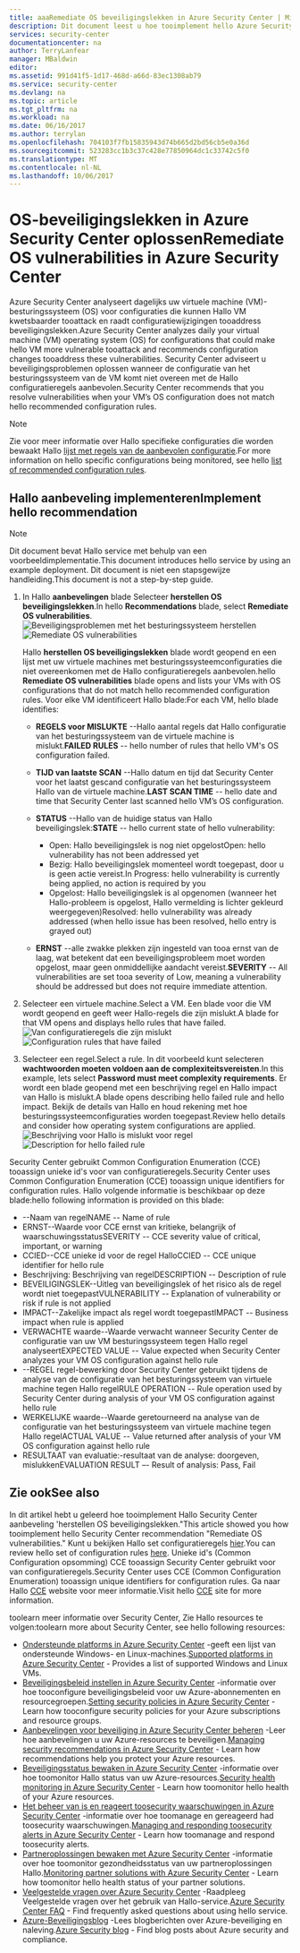 ```yaml
---
title: aaaRemediate OS beveiligingslekken in Azure Security Center | Microsoft Docs
description: Dit document leest u hoe tooimplement hello Azure Security Center aanbeveling ** herstellen OS beveiligingslekken **.
services: security-center
documentationcenter: na
author: TerryLanfear
manager: MBaldwin
editor: 
ms.assetid: 991d41f5-1d17-468d-a66d-83ec1308ab79
ms.service: security-center
ms.devlang: na
ms.topic: article
ms.tgt_pltfrm: na
ms.workload: na
ms.date: 06/16/2017
ms.author: terrylan
ms.openlocfilehash: 704103f7fb15835943d74b665d2bd56cb5e0a36d
ms.sourcegitcommit: 523283cc1b3c37c428e77850964dc1c33742c5f0
ms.translationtype: MT
ms.contentlocale: nl-NL
ms.lasthandoff: 10/06/2017
---
```

# <a name="remediate-os-vulnerabilities-in-azure-security-center"></a><span data-ttu-id="ab915-103">OS-beveiligingslekken in Azure Security Center oplossen</span><span class="sxs-lookup"><span data-stu-id="ab915-103">Remediate OS vulnerabilities in Azure Security Center</span></span>
<span data-ttu-id="ab915-104">Azure Security Center analyseert dagelijks uw virtuele machine (VM)-besturingssysteem (OS) voor configuraties die kunnen Hallo VM kwetsbaarder tooattack en raadt configuratiewijzigingen tooaddress beveiligingslekken.</span><span class="sxs-lookup"><span data-stu-id="ab915-104">Azure Security Center analyzes daily your virtual machine (VM) operating system (OS) for configurations that could make hello VM more vulnerable tooattack and recommends configuration changes tooaddress these vulnerabilities.</span></span> <span data-ttu-id="ab915-105">Security Center adviseert u beveiligingsproblemen oplossen wanneer de configuratie van het besturingssysteem van de VM komt niet overeen met de Hallo configuratieregels aanbevolen.</span><span class="sxs-lookup"><span data-stu-id="ab915-105">Security Center recommends that you resolve vulnerabilities when your VM’s OS configuration does not match hello recommended configuration rules.</span></span>

> [!NOTE]
> <span data-ttu-id="ab915-106">Zie voor meer informatie over Hallo specifieke configuraties die worden bewaakt Hallo [lijst met regels van de aanbevolen configuratie](https://gallery.technet.microsoft.com/Azure-Security-Center-a789e335).</span><span class="sxs-lookup"><span data-stu-id="ab915-106">For more information on hello specific configurations being monitored, see hello [list of recommended configuration rules](https://gallery.technet.microsoft.com/Azure-Security-Center-a789e335).</span></span>
>
>

## <a name="implement-hello-recommendation"></a><span data-ttu-id="ab915-107">Hallo aanbeveling implementeren</span><span class="sxs-lookup"><span data-stu-id="ab915-107">Implement hello recommendation</span></span>

> [!NOTE]
> <span data-ttu-id="ab915-108">Dit document bevat Hallo service met behulp van een voorbeeldimplementatie.</span><span class="sxs-lookup"><span data-stu-id="ab915-108">This document introduces hello service by using an example deployment.</span></span>  <span data-ttu-id="ab915-109">Dit document is niet een stapsgewijze handleiding.</span><span class="sxs-lookup"><span data-stu-id="ab915-109">This document is not a step-by-step guide.</span></span>
>
>

1. <span data-ttu-id="ab915-110">In Hallo **aanbevelingen** blade Selecteer **herstellen OS beveiligingslekken**.</span><span class="sxs-lookup"><span data-stu-id="ab915-110">In hello **Recommendations** blade, select **Remediate OS vulnerabilities**.</span></span>
   <span data-ttu-id="ab915-111">![Beveiligingsproblemen met het besturingssysteem herstellen][1]</span><span class="sxs-lookup"><span data-stu-id="ab915-111">![Remediate OS vulnerabilities][1]</span></span>

    <span data-ttu-id="ab915-112">Hallo **herstellen OS beveiligingslekken** blade wordt geopend en een lijst met uw virtuele machines met besturingssysteemconfiguraties die niet overeenkomen met de Hallo configuratieregels aanbevolen.</span><span class="sxs-lookup"><span data-stu-id="ab915-112">hello **Remediate OS vulnerabilities** blade opens and lists your VMs with OS configurations that do not match hello recommended configuration rules.</span></span>  <span data-ttu-id="ab915-113">Voor elke VM identificeert Hallo blade:</span><span class="sxs-lookup"><span data-stu-id="ab915-113">For each VM, hello blade identifies:</span></span>

   * <span data-ttu-id="ab915-114">**REGELS voor MISLUKTE** --Hallo aantal regels dat Hallo configuratie van het besturingssysteem van de virtuele machine is mislukt.</span><span class="sxs-lookup"><span data-stu-id="ab915-114">**FAILED RULES** -- hello number of rules that hello VM's OS configuration failed.</span></span>
   * <span data-ttu-id="ab915-115">**TIJD van laatste SCAN** --Hallo datum en tijd dat Security Center voor het laatst gescand configuratie van het besturingssysteem Hallo van de virtuele machine.</span><span class="sxs-lookup"><span data-stu-id="ab915-115">**LAST SCAN TIME** -- hello date and time that Security Center last scanned hello VM’s OS configuration.</span></span>
   * <span data-ttu-id="ab915-116">**STATUS** --Hallo van de huidige status van Hallo beveiligingslek:</span><span class="sxs-lookup"><span data-stu-id="ab915-116">**STATE** -- hello current state of hello vulnerability:</span></span>

     * <span data-ttu-id="ab915-117">Open: Hallo beveiligingslek is nog niet opgelost</span><span class="sxs-lookup"><span data-stu-id="ab915-117">Open: hello vulnerability has not been addressed yet</span></span>
     * <span data-ttu-id="ab915-118">Bezig: Hallo beveiligingslek momenteel wordt toegepast, door u is geen actie vereist.</span><span class="sxs-lookup"><span data-stu-id="ab915-118">In Progress: hello vulnerability is currently being applied, no action is required by you</span></span>
     * <span data-ttu-id="ab915-119">Opgelost: Hallo beveiligingslek is al opgenomen (wanneer het Hallo-probleem is opgelost, Hallo vermelding is lichter gekleurd weergegeven)</span><span class="sxs-lookup"><span data-stu-id="ab915-119">Resolved: hello vulnerability was already addressed (when hello issue has been resolved, hello entry is grayed out)</span></span>
   * <span data-ttu-id="ab915-120">**ERNST** --alle zwakke plekken zijn ingesteld van tooa ernst van de laag, wat betekent dat een beveiligingsprobleem moet worden opgelost, maar geen onmiddellijke aandacht vereist.</span><span class="sxs-lookup"><span data-stu-id="ab915-120">**SEVERITY** -- All vulnerabilities are set tooa severity of Low, meaning a vulnerability should be addressed but does not require immediate attention.</span></span>

2. <span data-ttu-id="ab915-121">Selecteer een virtuele machine.</span><span class="sxs-lookup"><span data-stu-id="ab915-121">Select a VM.</span></span> <span data-ttu-id="ab915-122">Een blade voor die VM wordt geopend en geeft weer Hallo-regels die zijn mislukt.</span><span class="sxs-lookup"><span data-stu-id="ab915-122">A blade for that VM opens and displays hello rules that have failed.</span></span>
   <span data-ttu-id="ab915-123">![Van configuratieregels die zijn mislukt][2]</span><span class="sxs-lookup"><span data-stu-id="ab915-123">![Configuration rules that have failed][2]</span></span>

3. <span data-ttu-id="ab915-124">Selecteer een regel.</span><span class="sxs-lookup"><span data-stu-id="ab915-124">Select a rule.</span></span> <span data-ttu-id="ab915-125">In dit voorbeeld kunt selecteren **wachtwoorden moeten voldoen aan de complexiteitsvereisten**.</span><span class="sxs-lookup"><span data-stu-id="ab915-125">In this example, lets select **Password must meet complexity requirements**.</span></span> <span data-ttu-id="ab915-126">Er wordt een blade geopend met een beschrijving regel en Hallo impact van Hallo is mislukt.</span><span class="sxs-lookup"><span data-stu-id="ab915-126">A blade opens describing hello failed rule and hello impact.</span></span> <span data-ttu-id="ab915-127">Bekijk de details van Hallo en houd rekening met hoe besturingssysteemconfiguraties worden toegepast.</span><span class="sxs-lookup"><span data-stu-id="ab915-127">Review hello details and consider how operating system configurations are applied.</span></span>
  <span data-ttu-id="ab915-128">![Beschrijving voor Hallo is mislukt voor regel][3]</span><span class="sxs-lookup"><span data-stu-id="ab915-128">![Description for hello failed rule][3]</span></span>

  <span data-ttu-id="ab915-129">Security Center gebruikt Common Configuration Enumeration (CCE) tooassign unieke id's voor van configuratieregels.</span><span class="sxs-lookup"><span data-stu-id="ab915-129">Security Center uses Common Configuration Enumeration (CCE) tooassign unique identifiers for configuration rules.</span></span> <span data-ttu-id="ab915-130">Hallo volgende informatie is beschikbaar op deze blade:</span><span class="sxs-lookup"><span data-stu-id="ab915-130">hello following information is provided on this blade:</span></span>

  - <span data-ttu-id="ab915-131">--Naam van regel</span><span class="sxs-lookup"><span data-stu-id="ab915-131">NAME -- Name of rule</span></span>
  - <span data-ttu-id="ab915-132">ERNST--Waarde voor CCE ernst van kritieke, belangrijk of waarschuwingsstatus</span><span class="sxs-lookup"><span data-stu-id="ab915-132">SEVERITY -- CCE severity value of critical, important, or warning</span></span>
  - <span data-ttu-id="ab915-133">CCIED--CCE unieke id voor de regel Hallo</span><span class="sxs-lookup"><span data-stu-id="ab915-133">CCIED -- CCE unique identifier for hello rule</span></span>
  - <span data-ttu-id="ab915-134">Beschrijving: Beschrijving van regel</span><span class="sxs-lookup"><span data-stu-id="ab915-134">DESCRIPTION -- Description of rule</span></span>
  - <span data-ttu-id="ab915-135">BEVEILIGINGSLEK--Uitleg van beveiligingslek of het risico als de regel wordt niet toegepast</span><span class="sxs-lookup"><span data-stu-id="ab915-135">VULNERABILITY -- Explanation of vulnerability or risk if rule is not applied</span></span>
  - <span data-ttu-id="ab915-136">IMPACT--Zakelijke impact als regel wordt toegepast</span><span class="sxs-lookup"><span data-stu-id="ab915-136">IMPACT -- Business impact when rule is applied</span></span>
  - <span data-ttu-id="ab915-137">VERWACHTE waarde--Waarde verwacht wanneer Security Center de configuratie van uw VM besturingssysteem tegen Hallo regel analyseert</span><span class="sxs-lookup"><span data-stu-id="ab915-137">EXPECTED VALUE -- Value expected when Security Center analyzes your VM OS configuration against hello rule</span></span>
  - <span data-ttu-id="ab915-138">--REGEL regel-bewerking door Security Center gebruikt tijdens de analyse van de configuratie van het besturingssysteem van virtuele machine tegen Hallo regel</span><span class="sxs-lookup"><span data-stu-id="ab915-138">RULE OPERATION -- Rule operation used by Security Center during analysis of your VM OS configuration against hello rule</span></span>
  - <span data-ttu-id="ab915-139">WERKELIJKE waarde--Waarde geretourneerd na analyse van de configuratie van het besturingssysteem van virtuele machine tegen Hallo regel</span><span class="sxs-lookup"><span data-stu-id="ab915-139">ACTUAL VALUE -- Value returned after analysis of your VM OS configuration against hello rule</span></span>
  - <span data-ttu-id="ab915-140">RESULTAAT van evaluatie:-resultaat van de analyse: doorgeven, mislukken</span><span class="sxs-lookup"><span data-stu-id="ab915-140">EVALUATION RESULT –- Result of analysis: Pass, Fail</span></span>

## <a name="see-also"></a><span data-ttu-id="ab915-141">Zie ook</span><span class="sxs-lookup"><span data-stu-id="ab915-141">See also</span></span>
<span data-ttu-id="ab915-142">In dit artikel hebt u geleerd hoe tooimplement Hallo Security Center aanbeveling 'herstellen OS beveiligingslekken."</span><span class="sxs-lookup"><span data-stu-id="ab915-142">This article showed you how tooimplement hello Security Center recommendation "Remediate OS vulnerabilities."</span></span> <span data-ttu-id="ab915-143">Kunt u bekijken Hallo set configuratieregels [hier](https://gallery.technet.microsoft.com/Azure-Security-Center-a789e335).</span><span class="sxs-lookup"><span data-stu-id="ab915-143">You can review hello set of configuration rules [here](https://gallery.technet.microsoft.com/Azure-Security-Center-a789e335).</span></span> <span data-ttu-id="ab915-144">Unieke id's (Common Configuration opsomming) CCE tooassign Security Center gebruikt voor van configuratieregels.</span><span class="sxs-lookup"><span data-stu-id="ab915-144">Security Center uses CCE (Common Configuration Enumeration) tooassign unique identifiers for configuration rules.</span></span> <span data-ttu-id="ab915-145">Ga naar Hallo [CCE](https://nvd.nist.gov/cce/index.cfm) website voor meer informatie.</span><span class="sxs-lookup"><span data-stu-id="ab915-145">Visit hello [CCE](https://nvd.nist.gov/cce/index.cfm) site for more information.</span></span>

<span data-ttu-id="ab915-146">toolearn meer informatie over Security Center, Zie Hallo resources te volgen:</span><span class="sxs-lookup"><span data-stu-id="ab915-146">toolearn more about Security Center, see hello following resources:</span></span>

* <span data-ttu-id="ab915-147">[Ondersteunde platforms in Azure Security Center](security-center-os-coverage.md) -geeft een lijst van ondersteunde Windows- en Linux-machines.</span><span class="sxs-lookup"><span data-stu-id="ab915-147">[Supported platforms in Azure Security Center](security-center-os-coverage.md) - Provides a list of supported Windows and Linux VMs.</span></span>
* <span data-ttu-id="ab915-148">[Beveiligingsbeleid instellen in Azure Security Center](security-center-policies.md) -informatie over hoe tooconfigure beveiligingsbeleid voor uw Azure-abonnementen en resourcegroepen.</span><span class="sxs-lookup"><span data-stu-id="ab915-148">[Setting security policies in Azure Security Center](security-center-policies.md) - Learn how tooconfigure security policies for your Azure subscriptions and resource groups.</span></span>
* <span data-ttu-id="ab915-149">[Aanbevelingen voor beveiliging in Azure Security Center beheren](security-center-recommendations.md) -Leer hoe aanbevelingen u uw Azure-resources te beveiligen.</span><span class="sxs-lookup"><span data-stu-id="ab915-149">[Managing security recommendations in Azure Security Center](security-center-recommendations.md) - Learn how recommendations help you protect your Azure resources.</span></span>
* <span data-ttu-id="ab915-150">[Beveiligingsstatus bewaken in Azure Security Center](security-center-monitoring.md) -informatie over hoe toomonitor Hallo status van uw Azure-resources.</span><span class="sxs-lookup"><span data-stu-id="ab915-150">[Security health monitoring in Azure Security Center](security-center-monitoring.md) - Learn how toomonitor hello health of your Azure resources.</span></span>
* <span data-ttu-id="ab915-151">[Het beheer van is en reageert toosecurity waarschuwingen in Azure Security Center](security-center-managing-and-responding-alerts.md) -informatie over hoe toomanage en gereageerd had toosecurity waarschuwingen.</span><span class="sxs-lookup"><span data-stu-id="ab915-151">[Managing and responding toosecurity alerts in Azure Security Center](security-center-managing-and-responding-alerts.md) - Learn how toomanage and respond toosecurity alerts.</span></span>
* <span data-ttu-id="ab915-152">[Partneroplossingen bewaken met Azure Security Center](security-center-partner-solutions.md) -informatie over hoe toomonitor gezondheidsstatus van uw partneroplossingen Hallo.</span><span class="sxs-lookup"><span data-stu-id="ab915-152">[Monitoring partner solutions with Azure Security Center](security-center-partner-solutions.md) - Learn how toomonitor hello health status of your partner solutions.</span></span>
* <span data-ttu-id="ab915-153">[Veelgestelde vragen over Azure Security Center](security-center-faq.md) -Raadpleeg Veelgestelde vragen over het gebruik van Hallo-service.</span><span class="sxs-lookup"><span data-stu-id="ab915-153">[Azure Security Center FAQ](security-center-faq.md) - Find frequently asked questions about using hello service.</span></span>
* <span data-ttu-id="ab915-154">[Azure-Beveiligingsblog](http://blogs.msdn.com/b/azuresecurity/) -Lees blogberichten over Azure-beveiliging en naleving.</span><span class="sxs-lookup"><span data-stu-id="ab915-154">[Azure Security blog](http://blogs.msdn.com/b/azuresecurity/) - Find blog posts about Azure security and compliance.</span></span>

<!--Image references-->
[1]: ./media/security-center-remediate-os-vulnerabilities/recommendation.png
[2]:./media/security-center-remediate-os-vulnerabilities/vm-remediate-os-vulnerabilities.png
[3]: ./media/security-center-remediate-os-vulnerabilities/vulnerability-details.png
